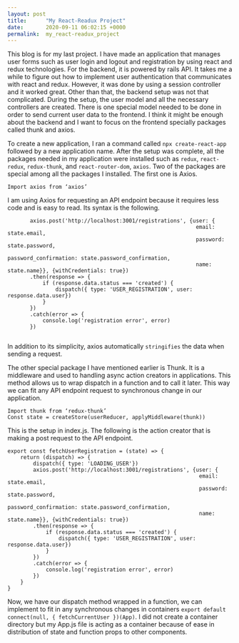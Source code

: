 ```yaml
---
layout: post
title:      "My React-Readux Project"
date:       2020-09-11 06:02:15 +0000
permalink:  my_react-readux_project
---
```


 This blog is for my last project. I have made an application that manages user forms such as user login and logout and registration by using react and redux technologies. For the backend, it is powered by rails API. It takes me a while to figure out how to implement user authentication that communicates with react and redux. However, it was done by using a session controller and it worked great. Other than that, the backend setup was not that complicated. During the setup, the user model and all the necessary controllers are created. There is one special model needed to be done in order to send current user data to the frontend. I think it might be enough about the backend and I want to focus on the frontend specially packages called thunk and axios.  

To create a new application, I ran a command called `npx create-react-app` followed by a new application name. After the setup was complete, all the packages needed in my application were installed such as `redux`, `react-redux`, `redux-thunk`, and `react-router-dom`, `axios`. Two of the packages are special among all the packages I installed. The first one is Axios. 
```
Import axios from ‘axios’
```

I am using Axios for requesting an API endpoint because it requires less code and is easy to read. Its syntax is the following.
```
       axios.post('http://localhost:3001/registrations', {user: {
                                                           email: state.email,
                                                           password: state.password,
                                                           password_confirmation: state.password_confirmation,
                                                           name: state.name}}, {withCredentials: true})                                             
       .then(response => {
           if (response.data.status === 'created') {
               dispatch({ type: 'USER_REGISTRATION', user: response.data.user})
           }
       })
       .catch(error => {
           console.log('registration error', error)
       })
 
```
In addition to its simplicity, axios automatically `stringifies` the data when sending a request. 

The other special package I have mentioned earlier is Thunk. It is a middleware and used to handling async action creators in applications. This method allows us to wrap dispatch in a function and to call it later. This way we can fit any API endpoint request to synchronous change in our application. 

```
Import thunk from ‘redux-thunk’
Const state = createStore(userReducer, applyMiddleware(thunk))
```
This is the setup in index.js. 
The following is the action creator that is making a post request to the API endpoint. 

```
export const fetchUserRegistration = (state) => {
    return (dispatch) => {
        dispatch({ type: 'LOADING_USER'})
        axios.post('http://localhost:3001/registrations', {user: {
                                                            email: state.email, 
                                                            password: state.password, 
                                                            password_confirmation: state.password_confirmation,
                                                            name: state.name}}, {withCredentials: true})                                              
        .then(response => {
            if (response.data.status === 'created') {
                dispatch({ type: 'USER_REGISTRATION', user: response.data.user})
            }
        })
        .catch(error => {
            console.log('registration error', error)
        })
    }
}

```
Now, we have our dispatch method wrapped in a function, we can implement to fit in any synchronous changes in containers `export default connect(null, { fetchCurrentUser })(App)`. I did not create a container directory but my App.js file is acting as a container because of ease in distribution of state and function props to other components.

